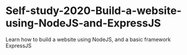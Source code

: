 # Self-study-2020-Build-a-website-using-NodeJS-and-ExpressJS
Learn how to build a website using NodeJS, and a basic framework ExpressJS
